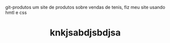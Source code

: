  git-produtos
 um site de produtos sobre vendas de tenis, fiz meu site usando hmtl e css 
 <h1 align="center"> knkjsabdjsbdjsa</h1>
